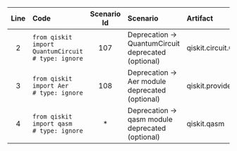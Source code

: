 | Line | Code | Scenario Id | Scenario | Artifact | Refactoring |
| :-: | :- | :-: | :- | :- | :- |
| 2 | `from qiskit import QuantumCircuit   # type: ignore` | 107 | Deprecation -> QuantumCircuit deprecated (optional) | qiskit.circuit.QuantumCircuit | `from qiskit.circuit import QuantumCircuit` |
| 3 | `from qiskit import Aer              # type: ignore` | 108 | Deprecation -> Aer module deprecated (optional) | qiskit.providers.aer.Aer | `from qiskit.providers.aer import Aer` |
| 4 | `from qiskit import qasm             # type: ignore` | * | Deprecation -> qasm module deprecated (optional) | qiskit.qasm |  |